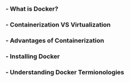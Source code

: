 ### - What is Docker?
### - Containerization VS Virtualization
### - Advantages of Containerization
### - Installing Docker
### - Understanding Docker Termionologies
